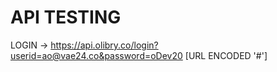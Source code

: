 API TESTING
=================================
LOGIN → https://api.olibry.co/login?userid=ao@vae24.co&password=oDev20 [URL ENCODED '#']